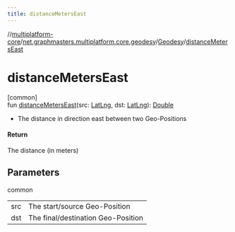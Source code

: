 ```yaml
---
title: distanceMetersEast
---
```

//[multiplatform-core](../../../index.html)/[net.graphmasters.multiplatform.core.geodesy](../index.html)/[Geodesy](index.html)/[distanceMetersEast](distance-meters-east.html)



# distanceMetersEast



[common]\
fun [distanceMetersEast](distance-meters-east.html)(src: [LatLng](../../net.graphmasters.multiplatform.core.model/-lat-lng/index.html), dst: [LatLng](../../net.graphmasters.multiplatform.core.model/-lat-lng/index.html)): [Double](https://kotlinlang.org/api/latest/jvm/stdlib/kotlin/-double/index.html)



- 
   The distance in direction east between two Geo-Positions




#### Return



The distance (in meters)



## Parameters


common

| | |
|---|---|
| src | The start/source Geo-Position |
| dst | The final/destination Geo-Position |




